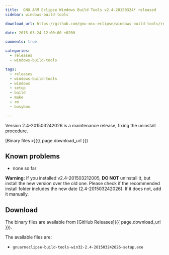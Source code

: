 ```yaml
---
title:  GNU ARM Eclipse Windows Build Tools v2.4-20150324* released
sidebar: windows-build-tools

download_url: https://github.com/gnu-mcu-eclipse/windows-build-tools/releases/tag/v2.4b

date: 2015-03-24 12:00:00 +0200

comments: true

categories:
  - releases
  - windows-build-tools

tags:
  - releases
  - windows-build-tools
  - windows
  - setup
  - build
  - make
  - rm
  - busybox

---
```


Version 2.4-201503242026 is a maintenance release, fixing the uninstall procedure.

[Binary files »]({{ page.download_url }})

## Known problems

* none so far

**Warning:** If you installed v2.4-201503212005, **DO NOT** uninstall it, but install the new version over the old one. Please check if the recommended install folder includes the new date (2.4-201503242026). If it does not, add it manually.

## Download

The binary files are available from [GitHub Releases]({{ page.download_url }}).

The available files are:

* `gnuarmeclipse-build-tools-win32-2.4-201503242026-setup.exe`
